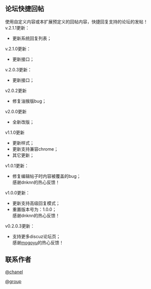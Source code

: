 ﻿## 论坛快捷回帖  
使用自定义内容或本扩展预定义的回帖内容，快捷回复支持的论坛的发帖！  
v.2.1.1更新：
- 更新系统回复列表；

v.2.1.0更新：
- 更新接口；

v.2.0.3更新：
- 更新接口；

v2.0.2更新
- 修复油猴版bug；

v2.0.0更新
- 全新改版；

v1.1.0更新
- 更新样式；
- 更新支持兼容chrome；
- 其它更新；

v1.0.1更新：  
- 修复编辑帖子时内容被覆盖的bug；  
感谢dnknn的热心反馈！

v1.0.0更新：  
- 更新支持高级回复模式；
- 重置版本号为：1.0.0；  
感谢dnknn的热心反馈！

v0.2.0.3更新：  
- 支持更多discuz论坛页；  
感谢[mogoyu](https://greasyfork.org/zh-CN/forum/profile/mogoyu)的热心反馈！

##  联系作者
[@chanel](https://t.me/tcbmqy)

[@group](https://t.me/tgbmqy)
